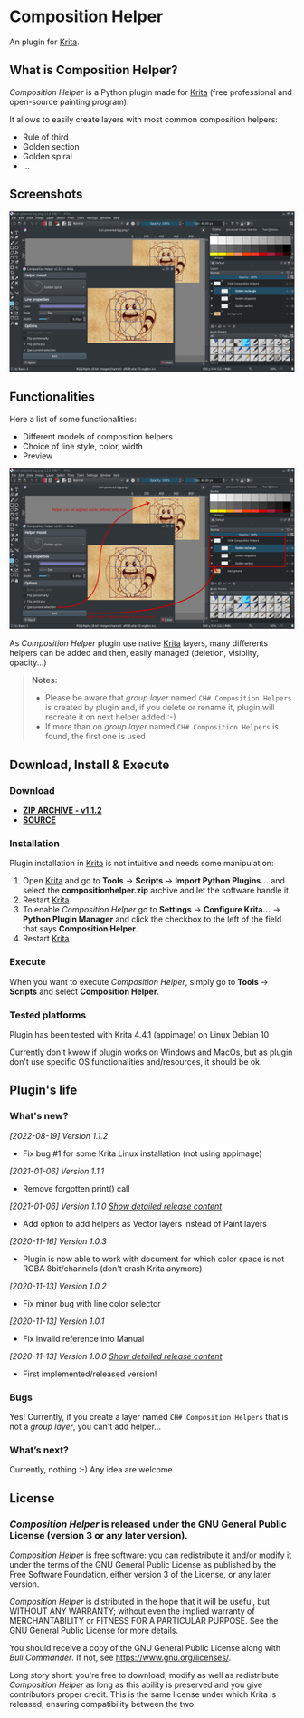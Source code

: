 # Composition Helper

An plugin for [Krita](https://krita.org).


## What is Composition Helper?
*Composition Helper* is a Python plugin made for [Krita](https://krita.org) (free professional and open-source painting program).


It allows to easily create layers with most common composition helpers:
- Rule of third
- Golden section
- Golden spiral
- ...



## Screenshots

![Export file list](./screenshots/main.png)

## Functionalities

Here a list of some functionalities:
- Different models of composition helpers
- Choice of line style, color, width
- Preview

![Export file list](./screenshots/r1-0-0_main_example.png)

As *Composition Helper* plugin use native [Krita](https://krita.org) layers, many differents helpers can be added and then, easily managed (deletion, visiblity, opacity...)

> **Notes:**
> - Please be aware that *group layer* named `CH# Composition Helpers` is created by plugin and, if you delete or rename it, plugin will recreate it on next helper added :-)
> - If more than on *group layer* named `CH# Composition Helpers` is found, the first one is used


## Download, Install & Execute

### Download
+ **[ZIP ARCHIVE - v1.1.2](https://github.com/Grum999/CompositionHelper/releases/download/1.1.2/compositionhelper.zip)**
+ **[SOURCE](https://github.com/Grum999/CompositionHelper)**


### Installation

Plugin installation in [Krita](https://krita.org) is not intuitive and needs some manipulation:

1. Open [Krita](https://krita.org) and go to **Tools** -> **Scripts** -> **Import Python Plugins...** and select the **compositionhelper.zip** archive and let the software handle it.
2. Restart [Krita](https://krita.org)
3. To enable *Composition Helper* go to **Settings** -> **Configure Krita...** -> **Python Plugin Manager** and click the checkbox to the left of the field that says **Composition Helper**.
4. Restart [Krita](https://krita.org)


### Execute

When you want to execute *Composition Helper*, simply go to **Tools** -> **Scripts** and select **Composition Helper**.


### Tested platforms
Plugin has been tested with Krita 4.4.1 (appimage) on Linux Debian 10

Currently don't kwow if plugin works on Windows and MacOs, but as plugin don't use specific OS functionalities and/resources, it should be ok.



## Plugin's life

### What's new?

_[2022-08-19] Version 1.1.2_

- Fix bug #1 for some Krita Linux installation (not using appimage)

_[2021-01-06] Version 1.1.1_

- Remove forgotten print() call

_[2021-01-06] Version 1.1.0_ *[Show detailed release content](https://github.com/Grum999/CompositionHelper/blob/main/releases-notes/RELEASE-1.1.0.md)*

- Add option to add helpers as Vector layers instead of Paint layers

_[2020-11-16] Version 1.0.3_

- Plugin is now able to work with document for which color space is not RGBA 8bit/channels (don't crash Krita anymore)

_[2020-11-13] Version 1.0.2_

- Fix minor bug with line color selector

_[2020-11-13] Version 1.0.1_

- Fix invalid reference into Manual

_[2020-11-13] Version 1.0.0_ *[Show detailed release content](https://github.com/Grum999/CompositionHelper/blob/main/releases-notes/RELEASE-1.0.0.md)*

- First implemented/released version!



### Bugs

Yes!
Currently, if you create a layer named `CH# Composition Helpers` that is not a *group layer*, you can't add helper...



### What’s next?

Currently, nothing :-)
Any idea are welcome.


## License

### *Composition Helper* is released under the GNU General Public License (version 3 or any later version).

*Composition Helper* is free software: you can redistribute it and/or modify it under the terms of the GNU General Public License as published by the Free Software Foundation, either version 3 of the License, or any later version.

*Composition Helper* is distributed in the hope that it will be useful, but WITHOUT ANY WARRANTY; without even the implied warranty of MERCHANTABILITY or FITNESS FOR A PARTICULAR PURPOSE. See the GNU General Public License for more details.

You should receive a copy of the GNU General Public License along with *Buli Commander*. If not, see <https://www.gnu.org/licenses/>.


Long story short: you're free to download, modify as well as redistribute *Composition Helper* as long as this ability is preserved and you give contributors proper credit. This is the same license under which Krita is released, ensuring compatibility between the two.
